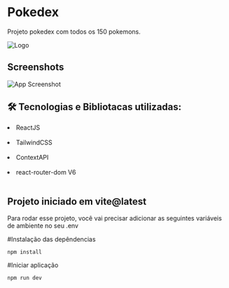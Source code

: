 
# Pokedex

Projeto pokedex com todos os 150 pokemons.

![Logo](https://i.pinimg.com/originals/09/a6/ae/09a6ae937a6d9ef5cd10d132b59d6f5d.png/200x200)


## Screenshots

![App Screenshot](https://i.ibb.co/c2Y0kGR/1661655498486.png)

## 🛠 Tecnologias e Bibliotacas utilizadas:

<li> ReactJS </li><br>
<li> TailwindCSS </li><br>
<li> ContextAPI </li><br>
<li> react-router-dom V6 </li><br>

## Projeto iniciado em vite@latest

Para rodar esse projeto, você vai precisar adicionar as seguintes variáveis de ambiente no seu .env

#Instalação das depêndencias

`npm install`

#Iniciar aplicação

`npm run dev`
